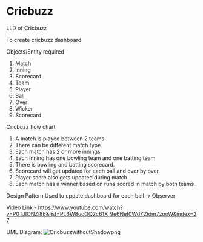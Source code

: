 # Cricbuzz
LLD of Cricbuzz

To create cricbuzz dashboard

Objects/Entity required

1. Match
2. Inning
3. Scorecard
4. Team
5. Player
6. Ball
7. Over
8. Wicker
9. Scorecard

Cricbuzz flow chart

1. A match is played between 2 teams
2. There can be different match type.
3. Each match has 2 or more innings
4. Each inning has one bowling team and one batting team
5. There is bowling and batting scorecard.
6. Scorecard will get updated for each ball and over by over.
7. Player score also gets updated during match
8. Each match has a winner based on runs scored in match by both teams.

Design Pattern Used to update dashboard for each ball -> Observer


Video Link - https://www.youtube.com/watch?v=P0TJIONZi8E&list=PL6W8uoQQ2c61X_9e6Net0WdYZidm7zooW&index=27

UML Diagram:
![CricbuzzwithoutShadowpng](https://github.com/Namansaraswat7/Cricbuzz/assets/34354967/5bbe42c4-20d9-4796-be68-fa9d13d2db25)


